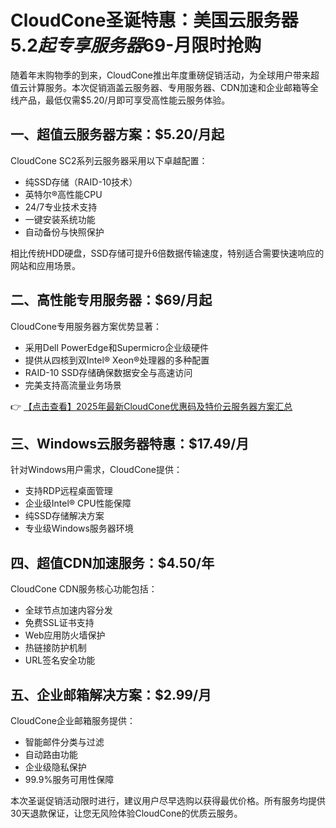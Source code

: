 # CloudCone圣诞特惠：美国云服务器$5.2起 专享服务器$69-月限时抢购

随着年末购物季的到来，CloudCone推出年度重磅促销活动，为全球用户带来超值云计算服务。本次促销涵盖云服务器、专用服务器、CDN加速和企业邮箱等全线产品，最低仅需$5.20/月即可享受高性能云服务体验。

## 一、超值云服务器方案：$5.20/月起

CloudCone SC2系列云服务器采用以下卓越配置：
- 纯SSD存储（RAID-10技术）
- 英特尔®高性能CPU
- 24/7专业技术支持
- 一键安装系统功能
- 自动备份与快照保护

相比传统HDD硬盘，SSD存储可提升6倍数据传输速度，特别适合需要快速响应的网站和应用场景。

## 二、高性能专用服务器：$69/月起

CloudCone专用服务器方案优势显著：
- 采用Dell PowerEdge和Supermicro企业级硬件
- 提供从四核到双Intel® Xeon®处理器的多种配置
- RAID-10 SSD存储确保数据安全与高速访问
- 完美支持高流量业务场景

👉 [【点击查看】2025年最新CloudCone优惠码及特价云服务器方案汇总](https://bit.ly/Cloudcone)

## 三、Windows云服务器特惠：$17.49/月

针对Windows用户需求，CloudCone提供：
- 支持RDP远程桌面管理
- 企业级Intel® CPU性能保障
- 纯SSD存储解决方案
- 专业级Windows服务器环境

## 四、超值CDN加速服务：$4.50/年

CloudCone CDN服务核心功能包括：
- 全球节点加速内容分发
- 免费SSL证书支持
- Web应用防火墙保护
- 热链接防护机制
- URL签名安全功能

## 五、企业邮箱解决方案：$2.99/月

CloudCone企业邮箱服务提供：
- 智能邮件分类与过滤
- 自动路由功能
- 企业级隐私保护
- 99.9%服务可用性保障

本次圣诞促销活动限时进行，建议用户尽早选购以获得最优价格。所有服务均提供30天退款保证，让您无风险体验CloudCone的优质云服务。